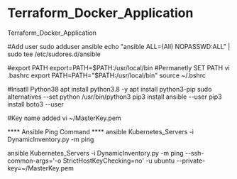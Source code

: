 # Terraform_Docker_Application
Terraform_Docker_Application

#Add user 
sudo adduser ansible
echo "ansible ALL=(All) NOPASSWD:ALL" | sudo tee /etc/sudores.d/ansible

#export PATH
export=PATH=$PATH:/usr/local/bin
#Permanetly SET PATH
vi .bashrc
  export PATH=PATH="$PATH:/usr/local/bin"
source ~/.bshrc  

#Insatll Python38
apt install python3.8 -y
apt install python3-pip
sudo alternatives --set python /usr/bin/python3
pip3 install ansible --user
pip3 install boto3 --user

#Key name added
vi ~/MasterKey.pem


**** Ansible Ping Command ****
ansible Kubernetes_Servers -i DynamicInventory.py -m ping

ansible Kubernetes_Servers -i DynamicInventory.py -m ping --ssh-common-args='-o StrictHostKeyChecking=no' -u ubuntu --private-key=~/MasterKey.pem


